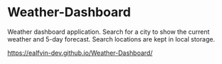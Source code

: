 # Weather-Dashboard
Weather dashboard application. Search for a city to show the current weather and 5-day forecast. Search locations are kept in local storage.

https://ealfvin-dev.github.io/Weather-Dashboard/
